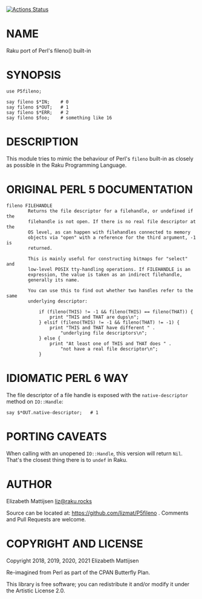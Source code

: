 [![Actions Status](https://github.com/lizmat/P5fileno/workflows/test/badge.svg)](https://github.com/lizmat/P5fileno/actions)

NAME
====

Raku port of Perl's fileno() built-in

SYNOPSIS
========

    use P5fileno;

    say fileno $*IN;    # 0
    say fileno $*OUT;   # 1
    say fileno $*ERR;   # 2
    say fileno $foo;    # something like 16

DESCRIPTION
===========

This module tries to mimic the behaviour of Perl's `fileno` built-in as closely as possible in the Raku Programming Language.

ORIGINAL PERL 5 DOCUMENTATION
=============================

    fileno FILEHANDLE
            Returns the file descriptor for a filehandle, or undefined if the
            filehandle is not open. If there is no real file descriptor at the
            OS level, as can happen with filehandles connected to memory
            objects via "open" with a reference for the third argument, -1 is
            returned.

            This is mainly useful for constructing bitmaps for "select" and
            low-level POSIX tty-handling operations. If FILEHANDLE is an
            expression, the value is taken as an indirect filehandle,
            generally its name.

            You can use this to find out whether two handles refer to the same
            underlying descriptor:

                if (fileno(THIS) != -1 && fileno(THIS) == fileno(THAT)) {
                    print "THIS and THAT are dups\n";
                } elsif (fileno(THIS) != -1 && fileno(THAT) != -1) {
                    print "THIS and THAT have different " .
                        "underlying file descriptors\n";
                } else {
                    print "At least one of THIS and THAT does " .
                        "not have a real file descriptor\n";
                }

IDIOMATIC PERL 6 WAY
====================

The file descriptor of a file handle is exposed with the `native-descriptor` method on `IO::Handle`:

    say $*OUT.native-descriptor;   # 1

PORTING CAVEATS
===============

When calling with an unopened `IO::Handle`, this version will return `Nil`. That's the closest thing there is to `undef` in Raku.

AUTHOR
======

Elizabeth Mattijsen <liz@raku.rocks>

Source can be located at: https://github.com/lizmat/P5fileno . Comments and Pull Requests are welcome.

COPYRIGHT AND LICENSE
=====================

Copyright 2018, 2019, 2020, 2021 Elizabeth Mattijsen

Re-imagined from Perl as part of the CPAN Butterfly Plan.

This library is free software; you can redistribute it and/or modify it under the Artistic License 2.0.

